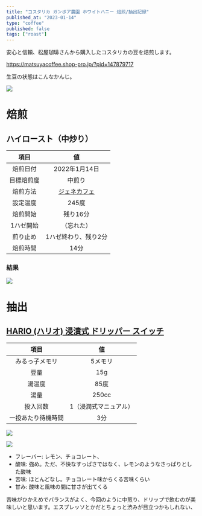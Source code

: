 ```yaml
---
title: "コスタリカ ガンボア農園 ホワイトハニー 焙煎/抽出記録"
published_at: "2023-01-14"
type: "coffee"
published: false
tags: ["roast"]
---
```



安心と信頼、松屋珈琲さんから購入したコスタリカの豆を焙煎します。

https://matsuyacoffee.shop-pro.jp/?pid=147879717

生豆の状態はこんなかんじ。

![](/images/coffee-costa-rica/IMG_0951.jpg)

# 焙煎


## ハイロースト（中炒り）


| 項目 | 値 |
|:---:|:---:|
| 焙煎日付 | 2022年1月14日 |
| 目標焙煎度 | 中煎り |
| 焙煎方法 | [ジェネカフェ](https://amzn.to/3tKwnHh) |
| 設定温度 | 245度 |
| 焙煎開始 | 残り16分 |
| 1ハゼ開始 | （忘れた） |
| 煎り止め | 1ハゼ終わり、残り2分 |
| 焙煎時間 | 14分 |

### 結果

![](/images/coffee-costa-rica/IMG_0952.jpg)

# 抽出

## [HARIO (ハリオ) 浸漬式 ドリッパー スイッチ](https://amzn.to/3tMBVkD)

| 項目 | 値 | 
|:---:|:---:|
| みるっ子メモリ | 5メモリ |
| 豆量 | 15g |
| 湯温度 | 85度 |
| 湯量 | 250cc |
| 投入回数 | 1（浸潤式マニュアル） |
| 一投あたり待機時間 | 3分 |

![](/images/coffee-costa-rica/IMG_0954.jpg)

![](/images/coffee-costa-rica/IMG_0955.jpg)

- フレーバー: レモン、チョコレート、
- 酸味: 強め。ただ、不快なすっぱさではなく、レモンのようなさっぱりとした酸味
- 苦味: ほとんどなし。チョコレート味からくる苦味くらい
- 甘み: 酸味と風味の間に甘さが出てくる

苦味がひかえめでバランスがよく、今回のように中煎り、ドリップで飲むのが美味しいと思います。エスプレッソとかだとちょっと渋みが目立つかもしれない、


